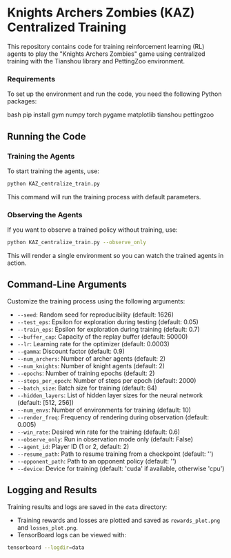 # Knights Archers Zombies (KAZ) Centralized Training

This repository contains code for training reinforcement learning (RL) agents to play the "Knights Archers Zombies" game using centralized training with the Tianshou library and PettingZoo environment.

### Requirements

To set up the environment and run the code, you need the following Python packages:

bash
pip install gym numpy torch pygame matplotlib tianshou pettingzoo

## Running the Code

### Training the Agents

To start training the agents, use:

```bash
python KAZ_centralize_train.py
```

This command will run the training process with default parameters.

### Observing the Agents

If you want to observe a trained policy without training, use:

```bash
python KAZ_centralize_train.py --observe_only
```

This will render a single environment so you can watch the trained agents in action.

## Command-Line Arguments

Customize the training process using the following arguments:

- `--seed`: Random seed for reproducibility (default: 1626)
- `--test_eps`: Epsilon for exploration during testing (default: 0.05)
- `--train_eps`: Epsilon for exploration during training (default: 0.7)
- `--buffer_cap`: Capacity of the replay buffer (default: 50000)
- `--lr`: Learning rate for the optimizer (default: 0.0003)
- `--gamma`: Discount factor (default: 0.9)
- `--num_archers`: Number of archer agents (default: 2)
- `--num_knights`: Number of knight agents (default: 2)
- `--epochs`: Number of training epochs (default: 2)
- `--steps_per_epoch`: Number of steps per epoch (default: 2000)
- `--batch_size`: Batch size for training (default: 64)
- `--hidden_layers`: List of hidden layer sizes for the neural network (default: [512, 256])
- `--num_envs`: Number of environments for training (default: 10)
- `--render_freq`: Frequency of rendering during observation (default: 0.005)
- `--win_rate`: Desired win rate for the training (default: 0.6)
- `--observe_only`: Run in observation mode only (default: False)
- `--agent_id`: Player ID (1 or 2, default: 2)
- `--resume_path`: Path to resume training from a checkpoint (default: '')
- `--opponent_path`: Path to an opponent policy (default: '')
- `--device`: Device for training (default: 'cuda' if available, otherwise 'cpu')

## Logging and Results

Training results and logs are saved in the `data` directory:

- Training rewards and losses are plotted and saved as `rewards_plot.png` and `losses_plot.png`.
- TensorBoard logs can be viewed with:

```bash
tensorboard --logdir=data
```
